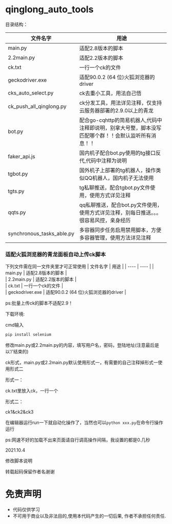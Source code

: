 # qinglong_auto_tools

目录结构：

| 文件名字 | 用途 |
|  ----  | ----  |
| main.py | 适配2.8版本的脚本 |  
| 2.2main.py | 适配2.2版本的脚本 |  
| ck.txt | 一行一个ck的文件 |   
| geckodriver.exe | 适配90.0.2 (64 位)火狐浏览器的driver |   
| cks_auto_select.py | ck去重小工具，用法自己悟 |  
| ck_push_all_qinglong.py | ck分发工具，用法详见注释，仅支持云服务器部署的2.9.0以上的青龙 |
| bot.py | 配合go-cqhttp的简易机器人,代码中注释即说明，别拿大号整，脚本没写匹配哪个群！！会默认监听所有消息！！ |
| faker_api.js | 国内机子配合bot.py使用的tg接口反代,代码中注释为说明 |
| tgbot.py | 国外机子上部署的tg机器人，操作类似QQ机器人，国内机子无法使用|
| tgts.py | tg私聊推送，配合tgbot.py文件使用，使用方式详见注释 |
| qqts.py | qq私聊推送，配合bot.py文件使用，使用方式详见注释，别每日推送。。。很容易风控，亲身经历 |
| synchronous_tasks_able.py | 多容器同步任务启用禁用脚本，方便多容器管理，使用方法详见注释 |

### 适配火狐浏览器的青龙面板自动上传ck脚本

下列文件需在同一文件夹里才可正常使用
| 文件名字 | 用途 |
|  ----  | ----  |
| main.py | 适配2.8版本的脚本 |  
| 2.2main.py | 适配2.2版本的脚本 |  
| ck.txt | 一行一个ck的文件 |   
| geckodriver.exe | 适配90.0.2 (64 位)火狐浏览器的driver |   

ps:批量上传ck的脚本不适配2.9！

下载环境:

cmd输入
```python
pip install selenium
```

修改main.py或2.2main.py的内容，填写用户名，密码，登陆地址(注意最后是以‘/’结束的)

ck形式，main.py或2.2main.py默认使用形式一，有需要的自己注释掉形式一使用形式二

形式一：

ck.txt里放入ck，一行一个

形式二：

ck1&ck2&ck3

在编辑器运行run一下就自动化操作了，当然也可以```python xxx.py```在命令行操作运行

ps:网速不好的加载不出来页面请自行调高操作间隔，我设置的都是0.几秒

2021.10.4

修改脚本说明

转载起码保留作者名谢谢


# 免责声明

* 代码仅供学习
* 不可用于商业以及非法目的,使用本代码产生的一切后果, 作者不承担任何责任.
